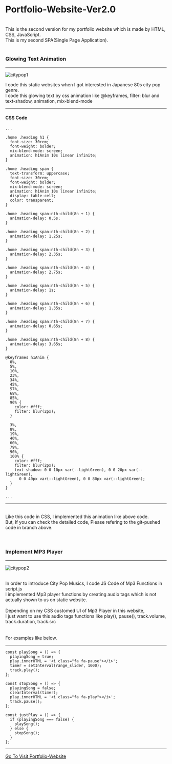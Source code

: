 # Portfolio-Website-Ver2.0
<br>
This is the second version for my portfolio website which is made by HTML, CSS, JavaScript.
<br>
This is my second SPA(Single Page Application).

<br>
<br>

### Glowing Text Animation
<hr>

![citypop1](https://user-images.githubusercontent.com/83178592/189110881-a20bd6e0-cba7-4a16-a164-bc7aa26c0776.gif)

I code this static websites when I got interested in Japanese 80s city pop genre.
<br>
I code this glowing text by css animation like @keyframes, filter: blur and text-shadow, animation, mix-blend-mode
<br>

<hr>

#### CSS Code
```
...

.home .heading h1 {
  font-size: 30rem;
  font-weight: bolder;
  mix-blend-mode: screen;
  animation: h1Anim 10s linear infinite;
}

.home .heading span {
  text-transform: uppercase;
  font-size: 30rem;
  font-weight: bolder;
  mix-blend-mode: screen;
  animation: h1Anim 10s linear infinite;
  display: table-cell;
  color: transparent;
}

.home .heading span:nth-child(8n + 1) {
  animation-delay: 0.5s;
}

.home .heading span:nth-child(8n + 2) {
  animation-delay: 1.25s;
}

.home .heading span:nth-child(8n + 3) {
  animation-delay: 2.35s;
}

.home .heading span:nth-child(8n + 4) {
  animation-delay: 2.75s;
}

.home .heading span:nth-child(8n + 5) {
  animation-delay: 1s;
}

.home .heading span:nth-child(8n + 6) {
  animation-delay: 1.35s;
}

.home .heading span:nth-child(8n + 7) {
  animation-delay: 0.65s;
}

.home .heading span:nth-child(8n + 8) {
  animation-delay: 3.65s;
}

@keyframes h1Anim {
  0%,
  5%,
  10%,
  23%,
  34%,
  45%,
  57%,
  68%,
  85%,
  96% {
    color: #fff;
    filter: blur(2px);
  }

  3%,
  8%,
  19%,
  40%,
  60%,
  79%,
  90%,
  100% {
    color: #fff;
    filter: blur(2px);
    text-shadow: 0 0 10px var(--lightGreen), 0 0 20px var(--lightGreen),
      0 0 40px var(--lightGreen), 0 0 80px var(--lightGreen);
  }
}

...
```
<hr>

<br>
Like this code in CSS, I implemented this animation like above code.
<br>
But, If you can check the detailed code, Please refering to the git-pushed code in branch above.
<br>
<br>
<br>

### Implement MP3 Player
<hr>

![citypop2](https://user-images.githubusercontent.com/83178592/189110905-10009e47-ddef-4501-bc25-9ec701a9c6ea.gif)

<br>
In order to introduce City Pop Musics, I code JS Code of Mp3 Functions in script.js 
<br>
I implemented Mp3 player functions by creating audio tags which is not actually shown to us on static website.
<br>
<br>
Depending on my CSS customed UI of Mp3 Player in this website, 
<br>
I just want to use this audio tags functions like play(), pause(), track.volume, track.duration, track.src
<br>
<br>
<br>
For examples like below.
<br>
<hr>

```
const playSong = () => {
  playingSong = true;
  play.innerHTML = '<i class="fa fa-pause"></i>';
  timer = setInterval(range_slider, 1000);
  track.play();
};

const stopSong = () => {
  playingSong = false;
  clearInterval(timer);
  play.innerHTML = '<i class="fa fa-play"></i>';
  track.pause();
};

const justPlay = () => {
  if (playingSong === false) {
    playSong();
  } else {
    stopSong();
  }
};

```
<hr>
<a href="https://bvbfd.github.io/CityPop-Homepage/">Go To Visit Portfolio-Website</a>
